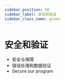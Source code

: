 ```yaml
---
sidebar_position: 58
sidebar_label: 安全和验证
sidebar_class_name: green
---
```


# 安全和验证

- 安全与保障
- 错误处理和数据验证
- Secure our program
